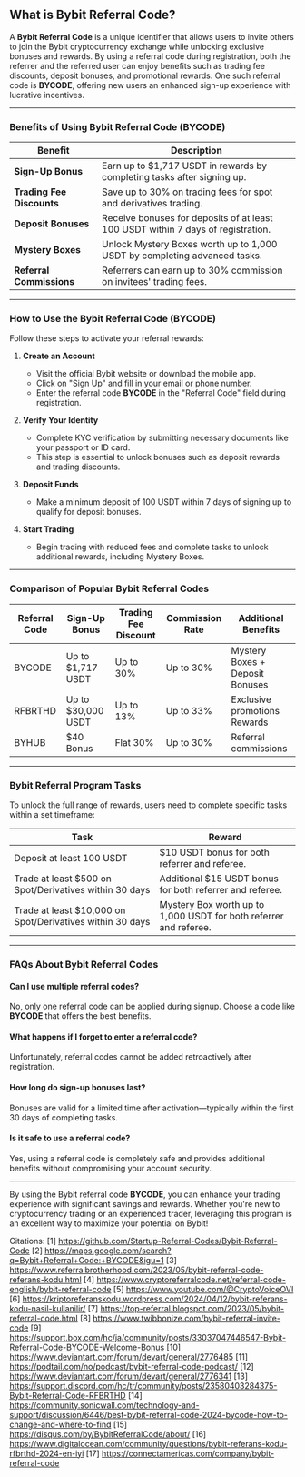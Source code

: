 ## What is Bybit Referral Code?

A **Bybit Referral Code** is a unique identifier that allows users to invite others to join the Bybit cryptocurrency exchange while unlocking exclusive bonuses and rewards. By using a referral code during registration, both the referrer and the referred user can enjoy benefits such as trading fee discounts, deposit bonuses, and promotional rewards. One such referral code is **BYCODE**, offering new users an enhanced sign-up experience with lucrative incentives.

---

### **Benefits of Using Bybit Referral Code (BYCODE)**

| **Benefit**                     | **Description**                                                                 |
|----------------------------------|---------------------------------------------------------------------------------|
| **Sign-Up Bonus**               | Earn up to $1,717 USDT in rewards by completing tasks after signing up.         |
| **Trading Fee Discounts**       | Save up to 30% on trading fees for spot and derivatives trading.                |
| **Deposit Bonuses**             | Receive bonuses for deposits of at least 100 USDT within 7 days of registration.|
| **Mystery Boxes**               | Unlock Mystery Boxes worth up to 1,000 USDT by completing advanced tasks.       |
| **Referral Commissions**        | Referrers can earn up to 30% commission on invitees' trading fees.              |

---

### **How to Use the Bybit Referral Code (BYCODE)**

Follow these steps to activate your referral rewards:

1. **Create an Account**
   - Visit the official Bybit website or download the mobile app.
   - Click on "Sign Up" and fill in your email or phone number.
   - Enter the referral code **BYCODE** in the "Referral Code" field during registration.

2. **Verify Your Identity**
   - Complete KYC verification by submitting necessary documents like your passport or ID card.
   - This step is essential to unlock bonuses such as deposit rewards and trading discounts.

3. **Deposit Funds**
   - Make a minimum deposit of 100 USDT within 7 days of signing up to qualify for deposit bonuses.

4. **Start Trading**
   - Begin trading with reduced fees and complete tasks to unlock additional rewards, including Mystery Boxes.

---

### **Comparison of Popular Bybit Referral Codes**

| **Referral Code** | **Sign-Up Bonus** | **Trading Fee Discount** | **Commission Rate** | **Additional Benefits**                  |
|--------------------|-------------------|--------------------------|---------------------|------------------------------------------|
| BYCODE            | Up to $1,717 USDT | Up to 30%                | Up to 30%           | Mystery Boxes + Deposit Bonuses          |
| RFBRTHD           | Up to $30,000 USDT | Up to 13%                | Up to 33%           | Exclusive promotions Rewards                     |
| BYHUB             | $40 Bonus         | Flat 30%                 | Up to 30%           | Referral commissions                     |

---

### **Bybit Referral Program Tasks**

To unlock the full range of rewards, users need to complete specific tasks within a set timeframe:

| **Task**                        | **Reward**                                                                 |
|----------------------------------|----------------------------------------------------------------------------|
| Deposit at least 100 USDT        | $10 USDT bonus for both referrer and referee.                              |
| Trade at least $500 on Spot/Derivatives within 30 days | Additional $15 USDT bonus for both referrer and referee.                   |
| Trade at least $10,000 on Spot/Derivatives within 30 days | Mystery Box worth up to 1,000 USDT for both referrer and referee.          |

---

### **FAQs About Bybit Referral Codes**

#### **Can I use multiple referral codes?**
No, only one referral code can be applied during signup. Choose a code like **BYCODE** that offers the best benefits.

#### **What happens if I forget to enter a referral code?**
Unfortunately, referral codes cannot be added retroactively after registration.

#### **How long do sign-up bonuses last?**
Bonuses are valid for a limited time after activation—typically within the first 30 days of completing tasks.

#### **Is it safe to use a referral code?**
Yes, using a referral code is completely safe and provides additional benefits without compromising your account security.

---

By using the Bybit referral code **BYCODE**, you can enhance your trading experience with significant savings and rewards. Whether you're new to cryptocurrency trading or an experienced trader, leveraging this program is an excellent way to maximize your potential on Bybit!

Citations:
[1] https://github.com/Startup-Referral-Codes/Bybit-Referral-Code
[2] https://maps.google.com/search?q=Bybit+Referral+Code:+BYCODE&igu=1
[3] https://www.referralbrotherhood.com/2023/05/bybit-referral-code-referans-kodu.html
[4] https://www.cryptoreferralcode.net/referral-code-english/bybit-referral-code
[5] https://www.youtube.com/@CryptoVoiceOVI
[6] https://kriptoreferanskodu.wordpress.com/2024/04/12/bybit-referans-kodu-nasil-kullanilir/
[7] https://top-referral.blogspot.com/2023/05/bybit-referral-code.html
[8] https://www.twibbonize.com/bybit-referral-invite-code
[9] https://support.box.com/hc/ja/community/posts/33037047446547-Bybit-Referral-Code-BYCODE-Welcome-Bonus
[10] https://www.deviantart.com/forum/devart/general/2776485
[11] https://podtail.com/no/podcast/bybit-referral-code-podcast/
[12] https://www.deviantart.com/forum/devart/general/2776341
[13] https://support.discord.com/hc/tr/community/posts/23580403284375-Bybit-Referral-Code-RFBRTHD
[14] https://community.sonicwall.com/technology-and-support/discussion/6446/best-bybit-referral-code-2024-bycode-how-to-change-and-where-to-find
[15] https://disqus.com/by/BybitReferralCode/about/
[16] https://www.digitalocean.com/community/questions/bybit-referans-kodu-rfbrthd-2024-en-iyi
[17] https://connectamericas.com/company/bybit-referral-code
